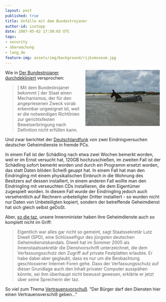 ```yaml
---
layout: post
published: true
title: Unfälle mit dem Bundestrojaner
author-id: isotopp
date: 2007-05-02 17:50:03 UTC
tags:
- security
- überwachung
- lang_de
feature-img: assets/img/background/rijksmuseum.jpg
---
```

<a class='serendipity_image_link' href='http://flickr.com/photos/isotopp/47489800/in/set-1034988/'><!-- s9ymdb:4246 --><img width='240' height='180' style="float: right; border: 0px; padding-left: 5px; padding-right: 5px;" src="/uploads/bundestrojaner.jpg" alt="" /></a> Wie in <a href="http://blog.koehntopp.de/archives/1600-Der-Bundestrojaner-durchdekliniert.html">Der Bundestrojaner durchdekliniert</a> versprochen: <blockquote> [ Mit dem Bundestrojaner bekommt ] der Staat einen Mechanismus, der für den angepriesenen Zweck vorab erkennbar ungeeignet ist, weil er die notwendigen Richtlinien zur gerichtsfesten Beweiserbringung nach Definition nicht erfüllen kann.</blockquote> Und zwar berichtet der <a href="http://www.dradio.de/dlf/sendungen/computer/620126/">Deutschlandfunk</a> von zwei Eindringversuchen deutscher Geheimdienste in fremde PCs.

 In einem Fall ist der Schädling nach etwa zwei Wochen bemerkt worden, weil er im Ernst versucht hat, 120GB hochzuschießen, im zweiten Fall ist der Schädling sofort bemerkt worden und durch ein Programm ersetzt worden, das statt Daten blöden Scheiß geuppt hat. In einem Fall hat man den Eindringling mit einem physikalischen Einbruch in die Wohnung des Besitzers auf dessen installiert, in einem anderen Fall wollte man den Eindringling mit verseuchten CDs installieren, die dem Eigentümer zugespielt worden. In diesem Fall wurde der Eindringling jedoch auch versehentlich auf Rechnern unbeteiligter Dritter installiert - so wurden nicht nur Daten von Unbeteiligten kopiert, sondern der betreffende Geheimdienst hat sich gleich selbst geDoSt.

Aber, <a href="http://www.taz.de/dx/2007/05/02/a0210.1/text">so die taz</a>, unsere Innenminister haben ihre Geheimdienste auch so komplett nicht im Griff: <blockquote>Eigentlich war alles gar nicht so gemeint, sagt Staatssekretär Lutz Diwell (SPD), eine Schlüsselfigur des jüngsten deutschen Geheimdienstskandals. Diwell hat im Sommer 2005 als Innenstaatssekretär die Dienstvorschrift unterzeichnet, die dem Verfassungsschutz den Zugriff auf private Festplatten erlaubte. Er habe dabei aber geglaubt, dass es nur um die Beobachtung geschlossener Internet-Foren gehe. Dass der Verfassungsschutz auf dieser Grundlage auch den Inhalt privater Computer ausspähen könnte, sei ihm überhaupt nicht bewusst gewesen, erklärte er jetzt über seine Sprecherin der taz.</blockquote>

So viel zum Thema <a href="http://www.sueddeutsche.de/,tt1m4/deutschland/artikel/401/102299/">Vertrauensvorschuß</a>. "Der Bürger darf den Diensten hier einen Vertrauensverschiß geben..."
